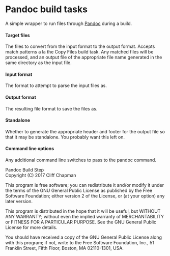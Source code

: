 # Pandoc build tasks

A simple wrapper to run files through [Pandoc](http://pandoc.org/index.html) during a build.

#### Target files
The files to convert from the input format to the output format. Accepts match patterns a la the Copy Files build 
task. Any matched files will be processed, and an output file of the appropriate file name generated in the same 
directory as the input file.

#### Input format
The format to attempt to parse the input files as.

#### Output format
The resulting file format to save the files as.

#### Standalone
Whether to generate the appropriate header and footer for the output file so that it may be standalone. You probably 
want this left on.

#### Command line options
Any additional command line switches to pass to the pandoc command.



Pandoc Build Step  
Copyright (C) 2017 Cliff Chapman

This program is free software; you can redistribute it and/or
modify it under the terms of the GNU General Public License
as published by the Free Software Foundation; either version 2
of the License, or (at your option) any later version.

This program is distributed in the hope that it will be useful,
but WITHOUT ANY WARRANTY; without even the implied warranty of
MERCHANTABILITY or FITNESS FOR A PARTICULAR PURPOSE.  See the
GNU General Public License for more details.

You should have received a copy of the GNU General Public License
along with this program; if not, write to the Free Software
Foundation, Inc., 51 Franklin Street, Fifth Floor, Boston, MA  02110-1301, USA.